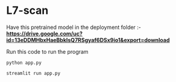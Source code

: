 # L7-scan

Have this pretrained model in the deployment folder :-
**https://drive.google.com/uc?id=13eDDMHbxHaeBbkIsQ7RSgyaf6DSx9io1&export=download**

Run this code to run the program

`python app.py`

`streamlit run app.py`

